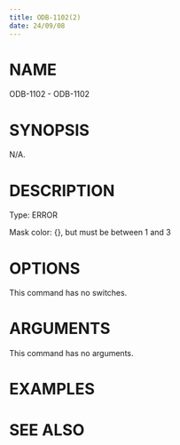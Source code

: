```yaml
---
title: ODB-1102(2)
date: 24/09/08
---
```


# NAME

ODB-1102 - ODB-1102

# SYNOPSIS

N/A.

# DESCRIPTION

Type: ERROR

Mask color: {}, but must be between 1 and 3

# OPTIONS

This command has no switches.

# ARGUMENTS

This command has no arguments.

# EXAMPLES

# SEE ALSO
